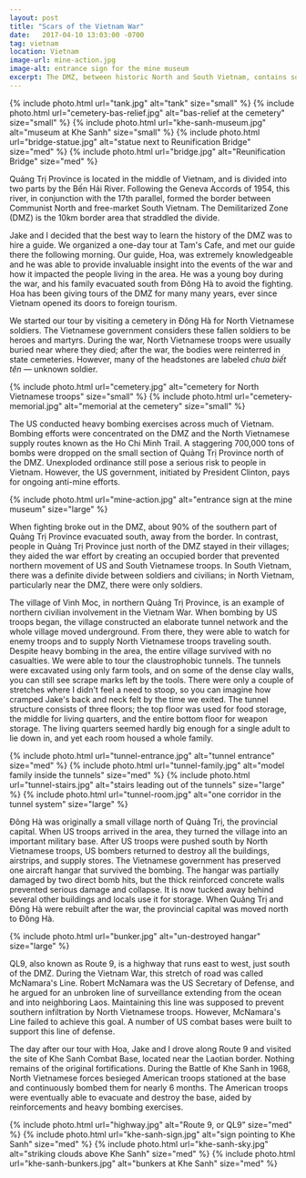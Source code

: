 ```yaml
---
layout: post
title: "Scars of the Vietnam War"
date:   2017-04-10 13:03:00 -0700
tag: vietnam
location: Vietnam
image-url: mine-action.jpg
image-alt: entrance sign for the mine museum
excerpt: The DMZ, between historic North and South Vietnam, contains sobering reminders of past violence.
---
```

<div class='img-gallery'>
{% include photo.html url="tank.jpg" alt="tank" size="small" %}
{% include photo.html url="cemetery-bas-relief.jpg" alt="bas-relief at the cemetery" size="small" %}
{% include photo.html url="khe-sanh-museum.jpg" alt="museum at Khe Sanh" size="small" %}
{% include photo.html url="bridge-statue.jpg" alt="statue next to Reunification Bridge" size="med" %}
{% include photo.html url="bridge.jpg" alt="Reunification Bridge" size="med" %}
</div>

Quảng Trị Province is located in the middle of Vietnam, and is divided into two parts by the Bến Hải River. Following the Geneva Accords of 1954, this river, in conjunction with the 17th parallel, formed the border between Communist North and free-market South Vietnam. The Demilitarized Zone (DMZ) is the 10km border area that straddled the divide.

Jake and I decided that the best way to learn the history of the DMZ was to hire a guide. We organized a one-day tour at Tam's Cafe, and met our guide there the following morning. Our guide, Hoa, was extremely knowledgeable and he was able to provide invaluable insight into the events of the war and how it impacted the people living in the area. He was a young boy during the war, and his family evacuated south from Đông Hà to avoid the fighting. Hoa has been giving tours of the DMZ for many many years, ever since Vietnam opened its doors to foreign tourism.

We started our tour by visiting a cemetery in Đông Hà for North Vietnamese soldiers. The Vietnamese government considers these fallen soldiers to be heroes and martyrs. During the war, North Vietnamese troops were usually buried near where they died; after the war, the bodies were reinterred in state cemeteries. However, many of the headstones are labeled _chưa biết tên_ — unknown soldier.

<div class='img-gallery'>
{% include photo.html url="cemetery.jpg" alt="cemetery for North Vietnamese troops" size="small" %}
{% include photo.html url="cemetery-memorial.jpg" alt="memorial at the cemetery" size="small" %}
</div>

The US conducted heavy bombing exercises across much of Vietnam. Bombing efforts were concentrated on the DMZ and the North Vietnamese supply routes known as the Ho Chi Minh Trail. A staggering 700,000 tons of bombs were dropped on the small section of Quảng Trị Province north of the DMZ. Unexploded ordinance still pose a serious risk to people in Vietnam. However, the US government, initiated by President Clinton, pays for ongoing anti-mine efforts.

<div class='img-gallery'>
{% include photo.html url="mine-action.jpg" alt="entrance sign at the mine museum" size="large" %}
</div>

When fighting broke out in the DMZ, about 90% of the southern part of Quảng Trị Province evacuated south, away from the border. In contrast, people in Quảng Trị Province just north of the DMZ stayed in their villages; they aided the war effort by creating an occupied border that prevented northern movement of US and South Vietnamese troops. In South Vietnam, there was a definite divide between soldiers and civilians; in North Vietnam, particularly near the DMZ, there were only soldiers.

The village of Vinh Moc, in northern Quảng Trị Province, is an example of northern civilian involvement in the Vietnam War. When bombing by US troops began, the village constructed an elaborate tunnel network and the whole village moved underground. From there, they were able to watch for enemy troops and to supply North Vietnamese troops traveling south. Despite heavy bombing in the area, the entire village survived with no casualties. We were able to tour the claustrophobic tunnels. The tunnels were excavated using only farm tools, and on some of the dense clay walls, you can still see scrape marks left by the tools. There were only a couple of stretches where I didn't feel a need to stoop, so you can imagine how cramped Jake's back and neck felt by the time we exited. The tunnel structure consists of three floors; the top floor was used for food storage, the middle for living quarters, and the entire bottom floor for weapon storage. The living quarters seemed hardly big enough for a single adult to lie down in, and yet each room housed a whole family.    

<div class='img-gallery'>
{% include photo.html url="tunnel-entrance.jpg" alt="tunnel entrance" size="med" %}
{% include photo.html url="tunnel-family.jpg" alt="model family inside the tunnels" size="med" %}
{% include photo.html url="tunnel-stairs.jpg" alt="stairs leading out of the tunnels" size="large" %}
{% include photo.html url="tunnel-room.jpg" alt="one corridor in the tunnel system" size="large" %}
</div>

Đông Hà was originally a small village north of Quảng Trị, the provincial capital. When US troops arrived in the area, they turned the village into an important military base. After US troops were pushed south by North Vietnamese troops, US bombers returned to destroy all the buildings, airstrips, and supply stores. The Vietnamese government has preserved one aircraft hangar that survived the bombing. The hangar was partially damaged by two direct bomb hits, but the thick reinforced concrete walls prevented serious damage and collapse. It is now tucked away behind several other buildings and locals use it for storage. When Quảng Trị and Đông Hà were rebuilt after the war, the provincial capital was moved north to Đông Hà.

<div class='img-gallery'>
{% include photo.html url="bunker.jpg" alt="un-destroyed hangar" size="large" %}
</div>

QL9, also known as Route 9, is a highway that runs east to west, just south of the DMZ. During the Vietnam War, this stretch of road was called McNamara's Line. Robert McNamara was the US Secretary of Defense, and he argued for an unbroken line of surveillance extending from the ocean and into neighboring Laos. Maintaining this line was supposed to prevent southern infiltration by North Vietnamese troops. However, McNamara's Line failed to achieve this goal. A number of US combat bases were built to support this line of defense.

The day after our tour with Hoa, Jake and I drove along Route 9 and visited the site of Khe Sanh Combat Base, located near the Laotian border. Nothing remains of the original fortifications. During the Battle of Khe Sanh in 1968, North Vietnamese forces besieged American troops stationed at the base and continuously bombed them for nearly 6 months. The American troops were eventually able to evacuate and destroy the base, aided by reinforcements and heavy bombing exercises.

<div class='img-gallery'>
{% include photo.html url="highway.jpg" alt="Route 9, or QL9" size="med" %}
{% include photo.html url="khe-sanh-sign.jpg" alt="sign pointing to Khe Sanh" size="med" %}
{% include photo.html url="khe-sanh-sky.jpg" alt="striking clouds above Khe Sanh" size="med" %}
{% include photo.html url="khe-sanh-bunkers.jpg" alt="bunkers at Khe Sanh" size="med" %}
</div>
